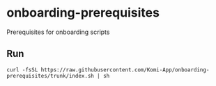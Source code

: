 # onboarding-prerequisites
Prerequisites for onboarding scripts

## Run
```
curl -fsSL https://raw.githubusercontent.com/Komi-App/onboarding-prerequisites/trunk/index.sh | sh
```
